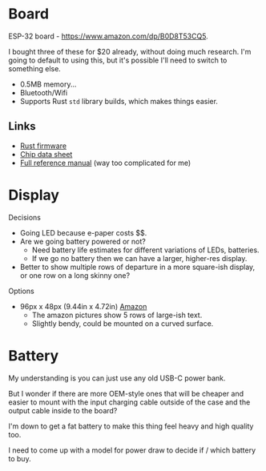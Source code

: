 # Board

ESP-32 board - https://www.amazon.com/dp/B0D8T53CQ5.

I bought three of these for $20 already, without doing much research. I'm going to
default to using this, but it's possible I'll need to switch to something else.

- 0.5MB memory...
- Bluetooth/Wifi
- Supports Rust `std` library builds, which makes things easier.

## Links

- [Rust firmware](https://docs.espressif.com/projects/rust/book/overview/using-the-standard-library.html)
- [Chip data sheet](https://www.espressif.com/sites/default/files/documentation/esp32_datasheet_en.pdf)
- [Full reference manual](https://www.espressif.com/sites/default/files/documentation/esp32_technical_reference_manual_en.pdf)
(way too complicated for me)

# Display

Decisions

- Going LED because e-paper costs $$.
- Are we going battery powered or not?
  - Need battery life estimates for different variations of LEDs, batteries.
  - If we go no battery then we can have a larger, higher-res display.
- Better to show multiple rows of departure in a more square-ish display, or one row
on a long skinny one?

Options

- 96px x 48px (9.44in x 4.72in) [Amazon](https://www.amazon.com/2048-Matrix-Adjustable-Brightness-Compatible/dp/B0BRBDNT4L/ref=sr_1_1?crid=25EGMLJJRPUUJ&dib=eyJ2IjoiMSJ9.U8JAtGp6TvIOO6V26KArVDr-s1yFqEXt77-2HYR_1yVGe1IrdKoEq8bhH3qYgBlb6_yqEDFrl7gqeYsmQ0UcL3dhHNg5MeKSKlE7ce2sx0RPfcIrRs1N5qPMxACuR4JyTf6t4GSwcfiQyvYQhYDvCg.lJfzF_J2aK_0vcY-CeLb3Z6W-oX00_q5PpNaF0PbIYA&dib_tag=se&keywords=%E2%80%9CHUB75%2BP2.0%2B128%C3%9764%2BRGB%2BLED%2Bmatrix%2B256%C3%97128%2Bmm%E2%80%9D&qid=1758402267&s=electronics&sprefix=hub75%2Bp2.0%2B128%2B64%2Brgb%2Bled%2Bmatrix%2B256%2B128%2Bmm%2B%2Celectronics%2C89&sr=1-1&th=1)
  - The amazon pictures show 5 rows of large-ish text.
  - Slightly bendy, could be mounted on a curved surface.

# Battery

My understanding is you can just use any old USB-C power bank.

But I wonder if there are more OEM-style ones that will be cheaper and easier to mount
with the input charging cable outside of the case and the output cable inside to the
board?

I'm down to get a fat battery to make this thing feel heavy and high quality too.

I need to come up with a model for power draw to decide if / which battery to buy.
